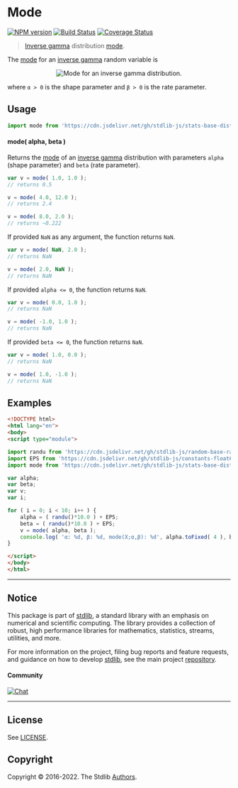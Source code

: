 <!--

@license Apache-2.0

Copyright (c) 2018 The Stdlib Authors.

Licensed under the Apache License, Version 2.0 (the "License");
you may not use this file except in compliance with the License.
You may obtain a copy of the License at

   http://www.apache.org/licenses/LICENSE-2.0

Unless required by applicable law or agreed to in writing, software
distributed under the License is distributed on an "AS IS" BASIS,
WITHOUT WARRANTIES OR CONDITIONS OF ANY KIND, either express or implied.
See the License for the specific language governing permissions and
limitations under the License.

-->

# Mode

[![NPM version][npm-image]][npm-url] [![Build Status][test-image]][test-url] [![Coverage Status][coverage-image]][coverage-url] <!-- [![dependencies][dependencies-image]][dependencies-url] -->

> [Inverse gamma][invgamma-distribution] distribution [mode][mode].

<!-- Section to include introductory text. Make sure to keep an empty line after the intro `section` element and another before the `/section` close. -->

<section class="intro">

The [mode][mode] for an [inverse gamma][invgamma-distribution] random variable is

<!-- <equation class="equation" label="eq:invgamma_mode" align="center" raw="\operatorname{mode}\left( X \right) = \frac{\beta}{\alpha+1}" alt="Mode for an inverse gamma distribution."> -->

<div class="equation" align="center" data-raw-text="\operatorname{mode}\left( X \right) = \frac{\beta}{\alpha+1}" data-equation="eq:invgamma_mode">
    <img src="https://cdn.jsdelivr.net/gh/stdlib-js/stdlib@51534079fef45e990850102147e8945fb023d1d0/lib/node_modules/@stdlib/stats/base/dists/invgamma/mode/docs/img/equation_invgamma_mode.svg" alt="Mode for an inverse gamma distribution.">
    <br>
</div>

<!-- </equation> -->

where `α > 0` is the shape parameter and `β > 0` is the rate parameter.

</section>

<!-- /.intro -->

<!-- Package usage documentation. -->



<section class="usage">

## Usage

```javascript
import mode from 'https://cdn.jsdelivr.net/gh/stdlib-js/stats-base-dists-invgamma-mode@esm/index.mjs';
```

#### mode( alpha, beta )

Returns the [mode][mode] of an [inverse gamma][invgamma-distribution] distribution with parameters `alpha` (shape parameter) and `beta` (rate parameter).

```javascript
var v = mode( 1.0, 1.0 );
// returns 0.5

v = mode( 4.0, 12.0 );
// returns 2.4

v = mode( 8.0, 2.0 );
// returns ~0.222
```

If provided `NaN` as any argument, the function returns `NaN`.

```javascript
var v = mode( NaN, 2.0 );
// returns NaN

v = mode( 2.0, NaN );
// returns NaN
```

If provided `alpha <= 0`, the function returns `NaN`.

```javascript
var v = mode( 0.0, 1.0 );
// returns NaN

v = mode( -1.0, 1.0 );
// returns NaN
```

If provided `beta <= 0`, the function returns `NaN`.

```javascript
var v = mode( 1.0, 0.0 );
// returns NaN

v = mode( 1.0, -1.0 );
// returns NaN
```

</section>

<!-- /.usage -->

<!-- Package usage notes. Make sure to keep an empty line after the `section` element and another before the `/section` close. -->

<section class="notes">

</section>

<!-- /.notes -->

<!-- Package usage examples. -->

<section class="examples">

## Examples

<!-- eslint no-undef: "error" -->

```html
<!DOCTYPE html>
<html lang="en">
<body>
<script type="module">

import randu from 'https://cdn.jsdelivr.net/gh/stdlib-js/random-base-randu@esm/index.mjs';
import EPS from 'https://cdn.jsdelivr.net/gh/stdlib-js/constants-float64-eps@esm/index.mjs';
import mode from 'https://cdn.jsdelivr.net/gh/stdlib-js/stats-base-dists-invgamma-mode@esm/index.mjs';

var alpha;
var beta;
var v;
var i;

for ( i = 0; i < 10; i++ ) {
    alpha = ( randu()*10.0 ) + EPS;
    beta = ( randu()*10.0 ) + EPS;
    v = mode( alpha, beta );
    console.log( 'α: %d, β: %d, mode(X;α,β): %d', alpha.toFixed( 4 ), beta.toFixed( 4 ), v.toFixed( 4 ) );
}

</script>
</body>
</html>
```

</section>

<!-- /.examples -->

<!-- Section to include cited references. If references are included, add a horizontal rule *before* the section. Make sure to keep an empty line after the `section` element and another before the `/section` close. -->

<section class="references">

</section>

<!-- /.references -->

<!-- Section for related `stdlib` packages. Do not manually edit this section, as it is automatically populated. -->

<section class="related">

</section>

<!-- /.related -->

<!-- Section for all links. Make sure to keep an empty line after the `section` element and another before the `/section` close. -->


<section class="main-repo" >

* * *

## Notice

This package is part of [stdlib][stdlib], a standard library with an emphasis on numerical and scientific computing. The library provides a collection of robust, high performance libraries for mathematics, statistics, streams, utilities, and more.

For more information on the project, filing bug reports and feature requests, and guidance on how to develop [stdlib][stdlib], see the main project [repository][stdlib].

#### Community

[![Chat][chat-image]][chat-url]

---

## License

See [LICENSE][stdlib-license].


## Copyright

Copyright &copy; 2016-2022. The Stdlib [Authors][stdlib-authors].

</section>

<!-- /.stdlib -->

<!-- Section for all links. Make sure to keep an empty line after the `section` element and another before the `/section` close. -->

<section class="links">

[npm-image]: http://img.shields.io/npm/v/@stdlib/stats-base-dists-invgamma-mode.svg
[npm-url]: https://npmjs.org/package/@stdlib/stats-base-dists-invgamma-mode

[test-image]: https://github.com/stdlib-js/stats-base-dists-invgamma-mode/actions/workflows/test.yml/badge.svg?branch=v0.0.8
[test-url]: https://github.com/stdlib-js/stats-base-dists-invgamma-mode/actions/workflows/test.yml?query=branch:v0.0.8

[coverage-image]: https://img.shields.io/codecov/c/github/stdlib-js/stats-base-dists-invgamma-mode/main.svg
[coverage-url]: https://codecov.io/github/stdlib-js/stats-base-dists-invgamma-mode?branch=main

<!--

[dependencies-image]: https://img.shields.io/david/stdlib-js/stats-base-dists-invgamma-mode.svg
[dependencies-url]: https://david-dm.org/stdlib-js/stats-base-dists-invgamma-mode/main

-->

[chat-image]: https://img.shields.io/gitter/room/stdlib-js/stdlib.svg
[chat-url]: https://gitter.im/stdlib-js/stdlib/

[stdlib]: https://github.com/stdlib-js/stdlib

[stdlib-authors]: https://github.com/stdlib-js/stdlib/graphs/contributors

[umd]: https://github.com/umdjs/umd
[es-module]: https://developer.mozilla.org/en-US/docs/Web/JavaScript/Guide/Modules

[deno-url]: https://github.com/stdlib-js/stats-base-dists-invgamma-mode/tree/deno
[umd-url]: https://github.com/stdlib-js/stats-base-dists-invgamma-mode/tree/umd
[esm-url]: https://github.com/stdlib-js/stats-base-dists-invgamma-mode/tree/esm
[branches-url]: https://github.com/stdlib-js/stats-base-dists-invgamma-mode/blob/main/branches.md

[stdlib-license]: https://raw.githubusercontent.com/stdlib-js/stats-base-dists-invgamma-mode/main/LICENSE

[invgamma-distribution]: https://en.wikipedia.org/wiki/Inverse-gamma_distribution

[mode]: https://en.wikipedia.org/wiki/Mode_%28statistics%29

</section>

<!-- /.links -->
